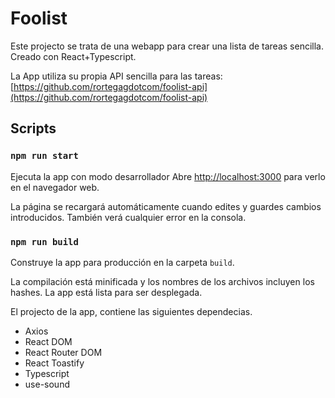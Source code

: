 # Foolist

Este projecto se trata de una webapp para crear una lista de tareas sencilla.
Creado con React+Typescript.

La App utiliza su propia API sencilla para las tareas: [https://github.com/rortegagdotcom/foolist-api](https://github.com/rortegagdotcom/foolist-api)

## Scripts

### `npm run start`

Ejecuta la app con modo desarrollador
Abre [http://localhost:3000](http://localhost:3000) para verlo en el navegador web.

La página se recargará automáticamente cuando edites y guardes cambios introducidos.
También verá cualquier error en la consola.

### `npm run build`

Construye la app para producción en la carpeta `build`.

La compilación está minificada y los nombres de los archivos incluyen los hashes.
La app está lista para ser desplegada.

El projecto de la app, contiene las siguientes dependecias.

* Axios
* React DOM
* React Router DOM
* React Toastify
* Typescript
* use-sound
